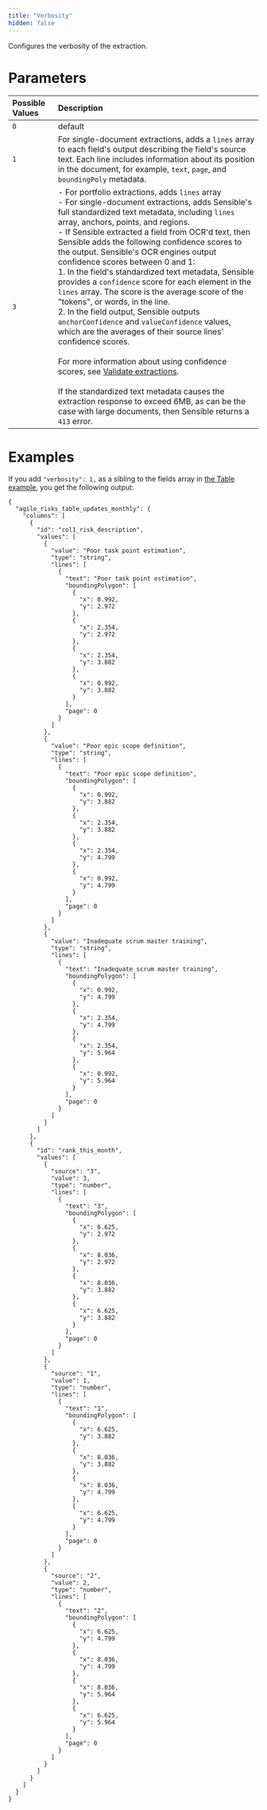 ```yaml
---
title: "Verbosity"
hidden: false
---
```

Configures the verbosity of the extraction.

Parameters
====

| Possible Values | Description                                                  |
| :-------------- | :----------------------------------------------------------- |
| `0`             | default                                                      |
| `1`             | For single-document extractions, adds a `lines` array to each field's output describing the field's source text. Each line includes information about its position in the document, for example,  `text`, `page`, and `boundingPoly` metadata. |
| `3`             | - For portfolio extractions, adds `lines` array <br/>-  For single-document extractions, adds Sensible's full standardized text metadata, including `lines` array, anchors, points, and regions. <br/>- If Sensible extracted a field from OCR'd text, then Sensible adds the following confidence scores to the output. Sensible's OCR engines output confidence scores between 0 and 1: <br/>1. In the field's standardized text metadata, Sensible provides a `confidence` score for each element in the `lines` array. The score is the average score of the "tokens", or words, in the line.<br/>2. In the field output, Sensible outputs  `anchorConfidence` and `valueConfidence` values, which are the averages of their source lines' confidence scores.<br/><br/>For more information about using confidence scores, see [Validate extractions](doc:validate-extractions).<br/><br/> If the standardized text metadata causes the extraction response to exceed 6MB, as can be the case with large documents, then Sensible returns a `413` error. |

Examples
====

If you add `"verbosity": 1,`  as a sibling to the fields array in [the Table example](doc:table#examples), you get the following output:

```
{
  "agile_risks_table_updates_monthly": {
    "columns": [
      {
        "id": "col1_risk_description",
        "values": [
          {
            "value": "Poor task point estimation",
            "type": "string",
            "lines": [
              {
                "text": "Poor task point estimation",
                "boundingPolygon": [
                  {
                    "x": 0.992,
                    "y": 2.972
                  },
                  {
                    "x": 2.354,
                    "y": 2.972
                  },
                  {
                    "x": 2.354,
                    "y": 3.882
                  },
                  {
                    "x": 0.992,
                    "y": 3.882
                  }
                ],
                "page": 0
              }
            ]
          },
          {
            "value": "Poor epic scope definition",
            "type": "string",
            "lines": [
              {
                "text": "Poor epic scope definition",
                "boundingPolygon": [
                  {
                    "x": 0.992,
                    "y": 3.882
                  },
                  {
                    "x": 2.354,
                    "y": 3.882
                  },
                  {
                    "x": 2.354,
                    "y": 4.799
                  },
                  {
                    "x": 0.992,
                    "y": 4.799
                  }
                ],
                "page": 0
              }
            ]
          },
          {
            "value": "Inadequate scrum master training",
            "type": "string",
            "lines": [
              {
                "text": "Inadequate scrum master training",
                "boundingPolygon": [
                  {
                    "x": 0.992,
                    "y": 4.799
                  },
                  {
                    "x": 2.354,
                    "y": 4.799
                  },
                  {
                    "x": 2.354,
                    "y": 5.964
                  },
                  {
                    "x": 0.992,
                    "y": 5.964
                  }
                ],
                "page": 0
              }
            ]
          }
        ]
      },
      {
        "id": "rank_this_month",
        "values": [
          {
            "source": "3",
            "value": 3,
            "type": "number",
            "lines": [
              {
                "text": "3",
                "boundingPolygon": [
                  {
                    "x": 6.625,
                    "y": 2.972
                  },
                  {
                    "x": 8.036,
                    "y": 2.972
                  },
                  {
                    "x": 8.036,
                    "y": 3.882
                  },
                  {
                    "x": 6.625,
                    "y": 3.882
                  }
                ],
                "page": 0
              }
            ]
          },
          {
            "source": "1",
            "value": 1,
            "type": "number",
            "lines": [
              {
                "text": "1",
                "boundingPolygon": [
                  {
                    "x": 6.625,
                    "y": 3.882
                  },
                  {
                    "x": 8.036,
                    "y": 3.882
                  },
                  {
                    "x": 8.036,
                    "y": 4.799
                  },
                  {
                    "x": 6.625,
                    "y": 4.799
                  }
                ],
                "page": 0
              }
            ]
          },
          {
            "source": "2",
            "value": 2,
            "type": "number",
            "lines": [
              {
                "text": "2",
                "boundingPolygon": [
                  {
                    "x": 6.625,
                    "y": 4.799
                  },
                  {
                    "x": 8.036,
                    "y": 4.799
                  },
                  {
                    "x": 8.036,
                    "y": 5.964
                  },
                  {
                    "x": 6.625,
                    "y": 5.964
                  }
                ],
                "page": 0
              }
            ]
          }
        ]
      }
    ]
  }
}
```


